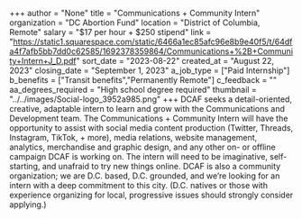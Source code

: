 +++
author = "None"
title = "Communications + Community Intern"
organization = "DC Abortion Fund"
location = "District of Columbia, Remote"
salary = "$17 per hour + $250 stipend"
link = "https://static1.squarespace.com/static/6466a1ec85afc96e8b9e40f5/t/64dfa4f7afb5bb7dd0c62585/1692378359864/Communications+%2B+Community+Intern+J_D.pdf"
sort_date = "2023-08-22"
created_at = "August 22, 2023"
closing_date = "September 1, 2023"
a_job_type = ["Paid Internship"]
b_benefits = ["Transit benefits","Permanently Remote"]
c_feedback = ""
aa_degrees_required = "High school degree required"
thumbnail = "../../images/Social-logo_3952a985.png"
+++
DCAF seeks a detail-oriented, creative, adaptable intern to learn and grow with the Communications and Development team. The Communications + Community Intern will have the opportunity to assist with social media content production (Twitter, Threads, Instagram, TikTok, + more), media relations, website management, analytics, merchandise and graphic design, and any other on- or offline campaign DCAF is working on. The intern will need to be imaginative,
self-starting, and unafraid to try new things online. DCAF is also a community organization; we are D.C. based, D.C. grounded, and we’re looking for an intern with a deep commitment to this city. (D.C. natives or those with experience organizing for local, progressive issues should strongly consider applying.)
